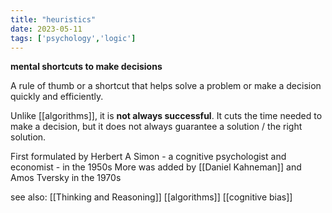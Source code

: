 ```yaml
---
title: "heuristics"
date: 2023-05-11
tags: ['psychology','logic']
---
```


**mental shortcuts to make decisions**

A rule of thumb or a shortcut that helps solve a problem or make a decision quickly and efficiently.

Unlike [[algorithms]], it is **not always successful**. It cuts the time needed to make a decision, but it does not always guarantee a solution / the right solution. 

First formulated by Herbert A Simon - a cognitive psychologist and economist - in the 1950s 
More was added by [[Daniel Kahneman]] and Amos Tversky in the 1970s




see also: [[Thinking and Reasoning]] 
[[algorithms]]
[[cognitive bias]]

